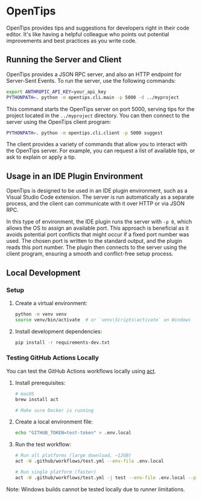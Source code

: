 # OpenTips

OpenTips provides tips and suggestions for developers right in their code editor. It's like having a helpful colleague who points out potential improvements and best practices as you write code.

## Running the Server and Client

OpenTips provides a JSON RPC server, and also an HTTP endpoint for Server-Sent Events. To run the server, use the following commands:

```bash
export ANTHROPIC_API_KEY=your_api_key
PYTHONPATH=. python -m opentips.cli.main -p 5000 -d ../myproject
```

This command starts the OpenTips server on port 5000, serving tips for the project located in the `../myproject` directory. You can then connect to the server using the OpenTips client program:

```bash
PYTHONPATH=. python -m opentips.cli.client -p 5000 suggest
```

The client provides a variety of commands that allow you to interact with the OpenTips server. For example, you can request a list of available tips, or ask to explain or apply a tip.

## Usage in an IDE Plugin Environment

OpenTips is designed to be used in an IDE plugin environment, such as a Visual Studio Code extension. The server is run automatically as a separate process, and the client can communicate with it over HTTP or via JSON RPC.

In this type of environment, the IDE plugin runs the server with `-p 0`, which allows the OS to assign an available port. This approach is beneficial as it avoids potential port conflicts that might occur if a fixed port number was used. The chosen port is written to the standard output, and the plugin reads this port number. The plugin then connects to the server using the client program, ensuring a smooth and conflict-free setup process.

## Local Development

### Setup

1. Create a virtual environment:

   ```bash
   python -m venv venv
   source venv/bin/activate  # or `venv\Scripts\activate` on Windows
   ```

2. Install development dependencies:
   ```bash
   pip install -r requirements-dev.txt
   ```

### Testing GitHub Actions Locally

You can test the GitHub Actions workflows locally using [act](https://github.com/nektos/act).

1. Install prerequisites:

   ```bash
   # macOS
   brew install act

   # Make sure Docker is running
   ```

2. Create a local environment file:

   ```bash
   echo "GITHUB_TOKEN=test-token" > .env.local
   ```

3. Run the test workflow:

   ```bash
   # Run all platforms (large download, ~12GB)
   act -W .github/workflows/test.yml --env-file .env.local

   # Run single platform (faster)
   act -W .github/workflows/test.yml -j test --env-file .env.local --platform ubuntu-latest
   ```

Note: Windows builds cannot be tested locally due to runner limitations.
